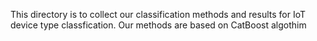 This directory is to collect our classification methods and results for IoT device type classfication.
Our methods are based on CatBoost algothim
